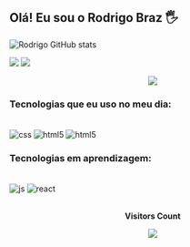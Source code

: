 ## Olá! Eu sou o Rodrigo Braz 🖐️

![Rodrigo GitHub stats](https://github-readme-stats.vercel.app/api?username=rodrigoflbraz&show_icons=true&theme=tokyonight)

<div> 
  <a href = "mailto:rodrigoflbraz@gmail.com"><img src="https://img.shields.io/badge/-Gmail-%23333?style=for-the-badge&logo=gmail&logoColor=white" target="_blank"></a>
  <a href="https://www.linkedin.com/in/rodrigo-felipe-lima-braz-7b4190185" target="_blank"><img src="https://img.shields.io/badge/-LinkedIn-%230077B5?style=for-the-badge&logo=linkedin&logoColor=white" target="_blank"></a> 

<p align="center">
  <img src="https://github-profile-trophy.vercel.app/?username=rodrigoflbraz&theme=dracula&row=2&no-bg=true&column=3&margin-w=15&margin-h=15" />
</p>

### Tecnologias que eu uso no meu dia:
<div style="display: inline_block"><br/>
  <img align="center" alt="css" src="https://img.shields.io/badge/CSS3-1572B6?style=for-the-badge&logo=css3&logoColor=white" /> 
  <img align="center" alt="html5" src="https://img.shields.io/badge/HTML5-E34F26?style=for-the-badge&logo=html5&logoColor=white" />
   <img align="center" alt="html5" src="https://img.shields.io/badge/Python-14354C?style=for-the-badge&logo=python&logoColor=white" />
 
### Tecnologias em aprendizagem:
<div style="display: inline_block"><br>
   <img align="center" alt="js" src="https://img.shields.io/badge/JavaScript-F7DF1E?style=for-the-badge&logo=javascript&logoColor=black" />
    <img align="center" alt="react" src="https://img.shields.io/badge/React-20232A?style=for-the-badge&logo=react&logoColor=61DAFB" /> 

  <div align="center">
<br><p align="centre"><b>Visitors Count</b></p>  
<p align="center"><img align="center" src="https://profile-counter.glitch.me/{rodrigoflbraz}/count.svg" /></p> 
<br></div> 


